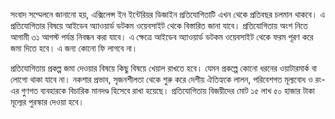 সংবাদ সম্মেলনে জানানো হয়, এক্সিলেন্স ইন ইন্টেরিয়র ডিজাইন প্রতিযোগিতাটি এখন থেকে প্রতিবছর চলমান থাকবে। এ প্রতিযোগিতার বিষয়ে আইডেব অ্যাওয়ার্ড ডটকম ওয়েবসাইট থেকে বিস্তারিত জানা যাবে। প্রতিযোগিতায় অংশ নিতে আগামী ৩১ আগস্ট পর্যন্ত নিবন্ধন করা যাবে। এ ক্ষেত্রে আইডেব অ্যাওয়ার্ড ডটকম ওয়েবসাইট থেকে ফরম পূরণ করে জমা দিতে হবে। এ জন্য কোনো ফি লাগবে না।

প্রতিযোগিতায় প্রকল্প জমা দেওয়ার বিষয়ে কিছু বিষয়ে খেয়াল রাখতে হবে। যেমন প্রকল্পে কোনো ধরনের ওয়াটারমার্ক বা লোগো থাকা যাবে না। নকশার প্রভাব, সৃজনশীলতা থেকে শুরু করে দেশীয় ঐতিহ্যকে লালন, পরিবেশগত মূল্যবোধ ও রং-এর গুণগত ব্যবহারকে বিচারিক মানদণ্ড হিসেবে রাখা হয়েছে। প্রতিযোগিতায় বিজয়ীদের মোট ১৫ লাখ ৫০ হাজার টাকা মূল্যের পুরস্কার দেওয়া হবে।

